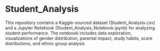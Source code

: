 # Student_Analysis
This repository contains a Kaggle-sourced dataset (Student_Analysis.csv) and a Jupyter Notebook (Student_Analysis_Notebook.ipynb) for analyzing student performance. The notebook includes data exploration, visualizations of gender distribution, parental impact, study habits, score distributions, and ethnic group analysis
